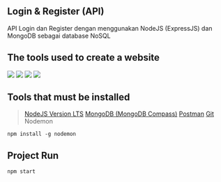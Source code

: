 ## Login & Register (API)

<p align='left'>API Login dan Register dengan menggunakan NodeJS (ExpressJS) dan MongoDB sebagai database NoSQL</p>

## The tools used to create a website
<p align=left>
<img src="https://img.shields.io/badge/Text%20Editor-Visual%20Studio%20Code-blue?&amp;logo=visual%20studio%20code&amp;logoColor=blue" style="max-width:100%;">
<img src="https://img.shields.io/badge/Database-MongoDB-green?style=flat?&amp;logo=mongodb&amp;logoColor=green" style="max-width:100%;">
<img src="https://img.shields.io/badge/Code-NodeJS-green?style=flat?&amp;logo=node.js&amp;logoColor=green" style="max-width:100%;">
<img src="https://img.shields.io/badge/Connector-Mongoose-orange?style=flat?&amp;logo=mongoose&amp;logoColor=green" style="max-width:100%;">
</p>

## Tools that must be installed
> <a href="https://nodejs.org">NodeJS Version LTS</a>
> <a href="https://docs.mongodb.com/manual/installation/">MongoDB (MongoDB Compass)</a>
> <a href="https://www.postman.com/">Postman</a>
> <a href="https://git-scm.com/">Git</a>
Nodemon
```
npm install -g nodemon
```
## Project Run
```
npm start
```
